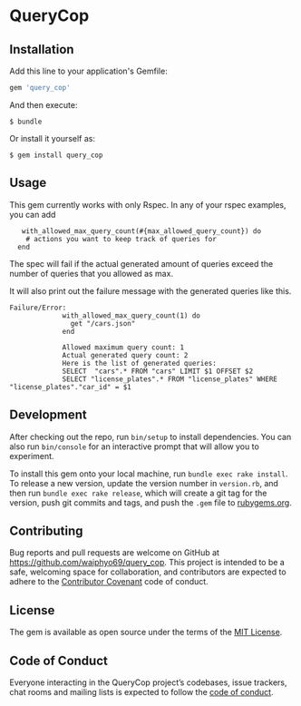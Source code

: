 # QueryCop

## Installation

Add this line to your application's Gemfile:

```ruby
gem 'query_cop'
```

And then execute:

    $ bundle

Or install it yourself as:

    $ gem install query_cop

## Usage

This gem currently works with only Rspec.
In any of your rspec examples, you can add
```
   with_allowed_max_query_count(#{max_allowed_query_count}) do
    # actions you want to keep track of queries for
  end
```
The spec will fail if the actual generated amount of queries exceed the number of queries that you allowed as max.

It will also print out the failure message with the generated queries like this.

```
Failure/Error:
             with_allowed_max_query_count(1) do
               get "/cars.json"
             end

             Allowed maximum query count: 1
             Actual generated query count: 2
             Here is the list of generated queries:
             SELECT  "cars".* FROM "cars" LIMIT $1 OFFSET $2
             SELECT "license_plates".* FROM "license_plates" WHERE "license_plates"."car_id" = $1
```

## Development

After checking out the repo, run `bin/setup` to install dependencies. You can also run `bin/console` for an interactive prompt that will allow you to experiment.

To install this gem onto your local machine, run `bundle exec rake install`. To release a new version, update the version number in `version.rb`, and then run `bundle exec rake release`, which will create a git tag for the version, push git commits and tags, and push the `.gem` file to [rubygems.org](https://rubygems.org).

## Contributing

Bug reports and pull requests are welcome on GitHub at https://github.com/waiphyo69/query_cop. This project is intended to be a safe, welcoming space for collaboration, and contributors are expected to adhere to the [Contributor Covenant](http://contributor-covenant.org) code of conduct.

## License

The gem is available as open source under the terms of the [MIT License](https://opensource.org/licenses/MIT).

## Code of Conduct

Everyone interacting in the QueryCop project’s codebases, issue trackers, chat rooms and mailing lists is expected to follow the [code of conduct](https://github.com/[USERNAME]/query_cop/blob/master/CODE_OF_CONDUCT.md).
